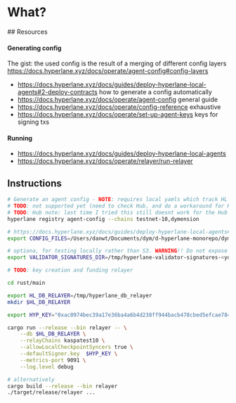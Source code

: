 # What?

## Resources

#### Generating config

The gist: the used config is the result of a merging of different config layers https://docs.hyperlane.xyz/docs/operate/agent-config#config-layers

- https://docs.hyperlane.xyz/docs/guides/deploy-hyperlane-local-agents#2-deploy-contracts how to generate a config automatically
- https://docs.hyperlane.xyz/docs/operate/agent-config general guide
- https://docs.hyperlane.xyz/docs/operate/config-reference exhaustive
- https://docs.hyperlane.xyz/docs/operate/set-up-agent-keys keys for signing txs

#### Running

- https://docs.hyperlane.xyz/docs/guides/deploy-hyperlane-local-agents
- https://docs.hyperlane.xyz/docs/operate/relayer/run-relayer

## Instructions

```bash
# Generate an agent config - NOTE: requires local yamls which track HL contract deploments https://docs.hyperlane.xyz/docs/guides/deploy-hyperlane-local-agents#agent-configs
# TODO: not supported yet (need to check Hub, and do a workaround for Kaspa)
# TODO: Hub note: last time I tried this still doesnt work for the Hub because it doesn't populate GPRC_URLS which are a needed field, therefore some manual tweaking is needed (see https://docs.hyperlane.xyz/docs/operate/relayer/run-relayer#rpc-configuration)
hyperlane registry agent-config --chains testnet-10,dymension

# https://docs.hyperlane.xyz/docs/guides/deploy-hyperlane-local-agents#setup-directories
export CONFIG_FILES=/Users/danwt/Documents/dym/d-hyperlane-monorepo/dymension/docs/kaspa/relayer/example/config/agent-config.json

# optiona, for testing locally rather than S3. WARNING!! Do not expose private info: https://docs.hyperlane.xyz/docs/guides/deploy-hyperlane-local-agents#setup-directories
export VALIDATOR_SIGNATURES_DIR=/tmp/hyperlane-validator-signatures-<your_chain_name>

# TODO: key creation and funding relayer

cd rust/main

export HL_DB_RELAYER=/tmp/hyperlane_db_relayer
mkdir $HL_DB_RELAYER

export HYP_KEY="0xac0974bec39a17e36ba4a6b4d238ff944bacb478cbed5efcae784d7bf4f2ff80"

cargo run --release --bin relayer -- \
    --db $HL_DB_RELAYER \
    --relayChains kaspatest10 \
    --allowLocalCheckpointSyncers true \
    --defaultSigner.key  $HYP_KEY \
    --metrics-port 9091 \
    --log.level debug

# alternatively
cargo build --release --bin relayer
./target/release/relayer ...
```
